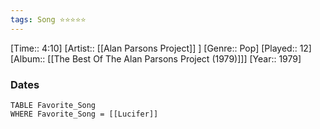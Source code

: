```yaml
---
tags: Song ⭐⭐⭐⭐⭐ 
---
```

[Time:: 4:10]
[Artist:: [[Alan Parsons Project]] ]
[Genre:: Pop]
[Played:: 12]
[Album:: [[The Best Of The Alan Parsons Project (1979)]]]
[Year:: 1979]
### Dates
````dataview
TABLE Favorite_Song
WHERE Favorite_Song = [[Lucifer]]
````